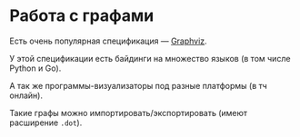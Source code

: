 # Работа с графами

Есть очень популярная спецификация — [Graphviz](https://graphviz.org/resources/).

У этой спецификации есть байдинги на множество языков (в том числе Python и Go).&#x20;

А так же программы-визуализаторы под разные платформы (в тч онлайн).

Такие графы можно импортировать/экспортировать (имеют расширение `.dot`).
